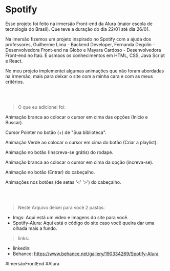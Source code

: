 # Spotify
Esse projeto foi feito na irmersão Front-end da Alura (maior escola de tecnologia do Brasil). Que teve a duração do dia 22/01 até dia  26/01.

Na imersão fizemos um projeto inspirado no Spotify com a ajuda dos professores, Guilherme Lima - Backend Developer, Fernanda Degolin - Desenvolvedora Front-end na Globo e
Mayara Cardoso - Desenvolvedora Front-end no Itaú.  E usmaos os conhecimentos em HTML, CSS, Java Script e React.

No meu projeto implementei algumas animações que não foram abordadas na irmersão, mais para deixar o site com a minha cara e com as meus critérios.

<br/>
<br/>

> O que eu adicionei foi:

Animação branca ao colocar o cursor em cima das opções (Inicio e Buscar).

Cursor Pointer no botão (+) de "Sua biblioteca".

Animação Verde ao colocar o cursor em cima do botão (Criar a playlist).

Animação no botão (Inscreva-se grátis) do rodapé.

Animação branca ao colocar o cursor em cima da opção (increva-se).

Animação no botão (Entrar) do cabeçalho.

Animações nos botões (de setas '<'  '>') do cabeçalho.







<br/>
<br/>



> Neste Arquivo deixei para você 2 pastas:

- Imgs: Aqui está um vídeo e imagens do site para você.
- Spotify-Alura: Aqui está o código do site caso você queira dar uma olhada mais a fundo.


> links:
- linkedin:
- Behance: https://www.behance.net/gallery/190334269/Spotify-Alura


#ImersãoFrontEnd #Alura
